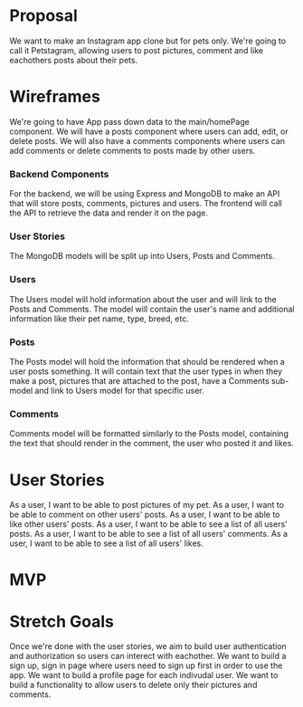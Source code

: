 # Proposal

We want to make an Instagram app clone but for pets only. We're going to call it Petstagram, allowing users to post pictures, comment and like eachothers posts about their pets.

# Wireframes

We're going to have App pass down data to the main/homePage component. 
We will have a posts component where users can add, edit, or delete posts.
We will also have a comments components where users can add comments or delete comments to posts made by other users.

### Backend Components

For the backend, we will be using Express and MongoDB to make an API that will store posts, comments, pictures and users. The frontend will call the API to retrieve the data and render it on the page.



### User Stories

The MongoDB models will be split up into Users, Posts and Comments.

### Users

The Users model will hold information about the user and will link to the Posts and Comments. The model will contain the user's name and additional information like their pet name, type, breed, etc.

### Posts

The Posts model will hold the information that should be rendered when a user posts something. It will contain text that the user types in when they make a post, pictures that are attached to the post, have a Comments sub-model and link to Users model for that specific user.

### Comments

Comments model will be formatted similarly to the Posts model, containing the text that should render in the comment, the user who posted it and likes.



# User Stories

As a user, I want to be able to post pictures of my pet.
As a user, I want to be able to comment on other users' posts.
As a user, I want to be able to like other users' posts.
As a user, I want to be able to see a list of all users' posts.
As a user, I want to be able to see a list of all users' comments.
As a user, I want to be able to see a list of all users' likes.

# MVP

# Stretch Goals

Once we're done with the user stories, we aim to build user authentication and authorization so users can interect with eachother.
We want to build a sign up, sign in page where users need to sign up first in order to use the app.
We want to build a profile page for each indivudal user.
We want to build a functionality to allow users to delete only their pictures and comments.
